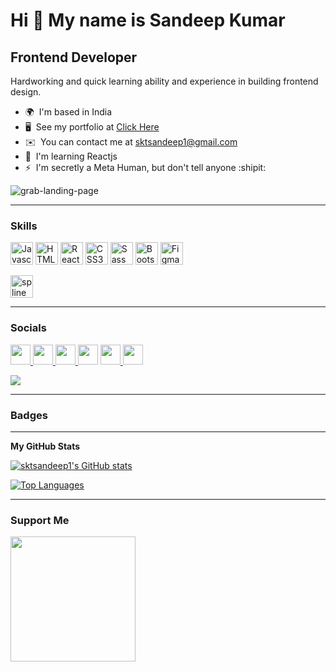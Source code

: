 Hi 👋 My name is Sandeep Kumar
==============================

Frontend Developer
------------------

Hardworking and quick learning ability and experience in building frontend design.

* 🌍  I'm based in India
* 🖥️  See my portfolio at [Click Here](https://sktsandeep1.github.io/portfolio/)
* ✉️  You can contact me at [sktsandeep1@gmail.com](mailto:sktsandeep1@gmail.com)
* 🧠  I'm learning Reactjs
* ⚡  I'm secretly a Meta Human, but don't tell anyone :shipit:

![grab-landing-page](https://media.giphy.com/media/MT5UUV1d4CXE2A37Dg/giphy.gif)

<hr/>

### Skills

<p align="left">
<a href="https://developer.mozilla.org/en-US/docs/Web/JavaScript" target="_blank" rel="noreferrer"><img src="https://raw.githubusercontent.com/danielcranney/readme-generator/main/public/icons/skills/javascript-colored.svg" width="36" height="36" alt="Javascript" /></a>
<a href="https://developer.mozilla.org/en-US/docs/Glossary/HTML5" target="_blank" rel="noreferrer"><img src="https://raw.githubusercontent.com/danielcranney/readme-generator/main/public/icons/skills/html5-colored.svg" width="36" height="36" alt="HTML5" /></a>
<a href="https://reactjs.org/" target="_blank" rel="noreferrer"><img src="https://raw.githubusercontent.com/danielcranney/readme-generator/main/public/icons/skills/react-colored.svg" width="36" height="36" alt="React" /></a>
<a href="https://www.w3.org/TR/CSS/#css" target="_blank" rel="noreferrer"><img src="https://raw.githubusercontent.com/danielcranney/readme-generator/main/public/icons/skills/css3-colored.svg" width="36" height="36" alt="CSS3" /></a>
<a href="https://sass-lang.com/" target="_blank" rel="noreferrer"><img src="https://raw.githubusercontent.com/danielcranney/readme-generator/main/public/icons/skills/sass-colored.svg" width="36" height="36" alt="Sass" /></a>
<a href="https://getbootstrap.com/" target="_blank" rel="noreferrer"><img src="https://raw.githubusercontent.com/danielcranney/readme-generator/main/public/icons/skills/bootstrap-colored.svg" width="36" height="36" alt="Bootstrap" /></a>
<a href="https://www.figma.com/" target="_blank" rel="noreferrer"><img src="https://raw.githubusercontent.com/danielcranney/readme-generator/main/public/icons/skills/figma-colored.svg" width="36" height="36" alt="Figma" /></a>

<a href="https://app.spline.design/files" target="_blank" rel="noreferrer"><img src="https://spline.design/_next/static/chunks/images/spline_logo-c068feca0f6ae756affe68498147df78.png" width="36" height="36" alt="spline" /></a>
  
</p>

<hr/>

### Socials

<p align="left">
  
<a href="https://www.twitter.com/sktsandeep1" target="_blank" rel="noreferrer">
<img src="https://raw.githubusercontent.com/danielcranney/readme-generator/main/public/icons/socials/twitter.svg" width="32" height="32" />
 </a>

<a href="http://www.instagram.com/sktsandeep1" target="_blank" rel="noreferrer">
<img src="https://raw.githubusercontent.com/danielcranney/readme-generator/main/public/icons/socials/instagram.svg" width="32" height="32" />
  </a>

<a href="https://www.linkedin.com/in/sktsandeep1" target="_blank" rel="noreferrer">
<img src="https://raw.githubusercontent.com/danielcranney/readme-generator/main/public/icons/socials/linkedin.svg" width="32" height="32" />
  </a>

<a href="https://www.stackoverflow.com/users/sktsandeep1" target="_blank" rel="noreferrer">
 <img src="https://raw.githubusercontent.com/danielcranney/readme-generator/main/public/icons/socials/stackoverflow.svg" width="32" height="32" /></a>

  
<a href="https://www.dribbble.com/sktsandeep1" target="_blank" rel="noreferrer">
    <img src="https://raw.githubusercontent.com/danielcranney/readme-generator/main/public/icons/socials/dribbble.svg" width="32" height="32" />
</a> 
  
<a href="https://discord.com/users/sktsandeep1" target="_blank" rel="noreferrer">
    <img src="https://raw.githubusercontent.com/danielcranney/readme-generator/main/public/icons/socials/discord.svg" width="32" height="32" /></a> 

</p>
  
  
  <a href="https://www.twitter.com/sktsandeep1" target="_blank" rel="noreferrer"><img
src="https://img.shields.io/twitter/follow/sktsandeep1?logo=twitter&style=for-the-badge&color=0891b2&labelColor=1c1917"
/></a>


<hr/>

### Badges

<hr/>

<b>My GitHub Stats</b>

<a href="http://www.github.com/sktsandeep1"><img src="https://github-readme-stats.vercel.app/api?username=sktsandeep1&show_icons=true&hide=&count_private=true&title_color=0891b2&text_color=ffffff&icon_color=0891b2&bg_color=1c1917&hide_border=true&show_icons=true" alt="sktsandeep1's GitHub stats" /></a>

<a href="https://github.com/sktsandeep1" align="left"><img src="https://github-readme-stats.vercel.app/api/top-langs/?username=sktsandeep1&langs_count=10&title_color=0891b2&text_color=ffffff&icon_color=0891b2&bg_color=1c1917&hide_border=true&locale=en&custom_title=Top%20%Languages" alt="Top Languages" /></a>

<hr/>

### Support Me 
<a href="https://www.buymeacoffee.com/sktsandeep1"><img src="https://cdn.buymeacoffee.com/buttons/v2/default-yellow.png" width="200" /></a>


